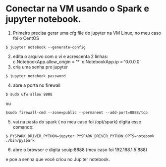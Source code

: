 # Conectar na VM usando o Spark e jupyter notebook.

1. Primeiro precisa gerar uma cfg file do jupyter na VM Linux, no meu caso foi o CentOS
```
$ jupyter notebook --generate-config
```
2. edita o arquivo com o vi e acrescenta 2 linhas:
c.NotebookApp.allow_origin = '*'
c.NotebookApp.ip = '0.0.0.0'
3. cria uma senha pro jupyter
```
$ jupyter notebook password
```
4. abre a porta no firewall
```
$ sudo ufw allow 8888
```
ou
```
$sudo firewall-cmd --zone=public --permanent --add-port=8888/tcp
```
5. vai na pasta do spark ( no meu caso foi /opt/spark) digita esse comando:
```
$ PYSPARK_DRIVER_PYTHON=jupyter PYSPARK_DRIVER_PYTHON_OPTS=notebook ./bin/pyspark
```
6. abre o browser e digita seuip:8888 (meu caso foi 192.168.1.5:888)

e poe a senha que você criou no Jupiter notebook.
